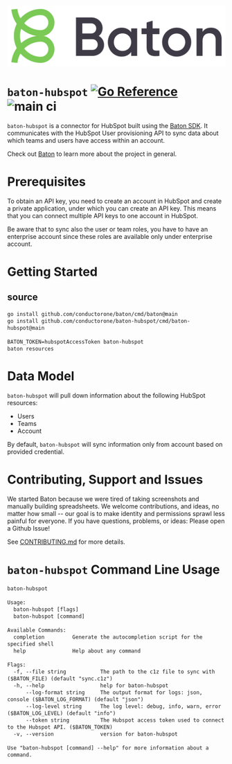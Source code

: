 ![Baton Logo](./docs/images/baton-logo.png)

# `baton-hubspot` [![Go Reference](https://pkg.go.dev/badge/github.com/conductorone/baton-hubspot.svg)](https://pkg.go.dev/github.com/conductorone/baton-hubspot) ![main ci](https://github.com/conductorone/baton-hubspot/actions/workflows/main.yaml/badge.svg)

`baton-hubspot` is a connector for HubSpot built using the [Baton SDK](https://github.com/conductorone/baton-sdk). It communicates with the HubSpot User provisioning API to sync data about which teams and users have access within an account.

Check out [Baton](https://github.com/conductorone/baton) to learn more about the project in general.

# Prerequisites

To obtain an API key, you need to create an account in HubSpot and create a private application, under which you can create an API key. This means that you can connect multiple API keys to one account in HubSpot.

Be aware that to sync also the user or team roles, you have to have an enterprise account since these roles are available only under enterprise account.

# Getting Started

## source

```
go install github.com/conductorone/baton/cmd/baton@main
go install github.com/conductorone/baton-hubspot/cmd/baton-hubspot@main

BATON_TOKEN=hubspotAccessToken baton-hubspot
baton resources
```

# Data Model

`baton-hubspot` will pull down information about the following HubSpot resources:

- Users
- Teams
- Account

By default, `baton-hubspot` will sync information only from account based on provided credential.

# Contributing, Support and Issues

We started Baton because we were tired of taking screenshots and manually building spreadsheets. We welcome contributions, and ideas, no matter how small -- our goal is to make identity and permissions sprawl less painful for everyone. If you have questions, problems, or ideas: Please open a Github Issue!

See [CONTRIBUTING.md](https://github.com/ConductorOne/baton/blob/main/CONTRIBUTING.md) for more details.

# `baton-hubspot` Command Line Usage

```
baton-hubspot

Usage:
  baton-hubspot [flags]
  baton-hubspot [command]

Available Commands:
  completion         Generate the autocompletion script for the specified shell
  help               Help about any command

Flags:
  -f, --file string           The path to the c1z file to sync with ($BATON_FILE) (default "sync.c1z")
  -h, --help                  help for baton-hubspot
      --log-format string     The output format for logs: json, console ($BATON_LOG_FORMAT) (default "json")
      --log-level string      The log level: debug, info, warn, error ($BATON_LOG_LEVEL) (default "info")
      --token string          The Hubspot access token used to connect to the Hubspot API. ($BATON_TOKEN)
  -v, --version               version for baton-hubspot

Use "baton-hubspot [command] --help" for more information about a command.
```
